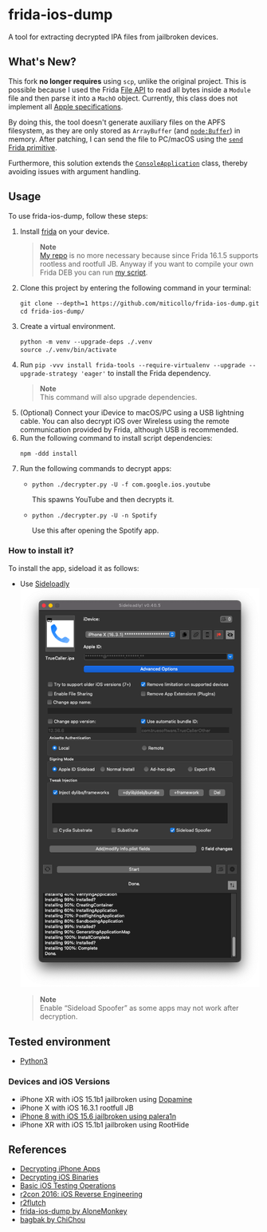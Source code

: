 # frida-ios-dump
A tool for extracting decrypted IPA files from jailbroken devices.

## What's New?
This fork **no longer requires** using `scp`, unlike the original project. 
This is possible because I used the Frida [File API](https://frida.re/news/2022/07/06/frida-15-1-28-released/#:~:text=File%20API) to read all bytes inside a `Module` file and then parse it into a `MachO` object. 
Currently, this class does not implement all [Apple specifications](https://github.com/apple-oss-distributions/xnu/blob/main/EXTERNAL_HEADERS/mach-o/loader.h).

By doing this, the tool doesn't generate auxiliary files on the APFS filesystem, as they are only stored as `ArrayBuffer` (and [`node:Buffer`](https://nodejs.org/api/buffer.html)) in memory. 
After patching, I can send the file to PC/macOS using the [`send` Frida primitive](https://frida.re/docs/messages/).

Furthermore, this solution extends the [`ConsoleApplication`](https://github.com/frida/frida-tools/blob/1ea077fdb49440e5807cf25fae41e389e3d2bd4a/frida_tools/application.py#L124-L134) class, thereby avoiding issues with argument handling.

## Usage

To use frida-ios-dump, follow these steps:

1. Install [frida](http://www.frida.re/) on your device.
   > **Note**<br/>
   > [My repo](https://miticollo.github.io/repos/) is no more necessary because since Frida 16.1.5 supports rootless and rootfull JB.
   > Anyway if you want to compile your own Frida DEB you can run [my script](https://gist.github.com/miticollo/12e3fff5ba8fab7dd707c874105a508f#file-build_frida-sh).
2. <span id="clone"></span>
   Clone this project by entering the following command in your terminal:
   ```shell
   git clone --depth=1 https://github.com/miticollo/frida-ios-dump.git
   cd frida-ios-dump/
   ```
3. Create a virtual environment.
   ```shell
   python -m venv --upgrade-deps ./.venv
   source ./.venv/bin/activate
   ```
4. Run `pip -vvv install frida-tools --require-virtualenv --upgrade --upgrade-strategy 'eager'` to install the Frida dependency.
   > **Note**<br/>
   > This command will also upgrade dependencies.
5. (Optional) Connect your iDevice to macOS/PC using a USB lightning cable.
   You can also decrypt iOS over Wireless using the remote communication provided by Frida, although USB is recommended.
6. Run the following command to install script dependencies:
   ```shell
   npm -ddd install
   ```
7. Run the following commands to decrypt apps:
   - ```shell
     python ./decrypter.py -U -f com.google.ios.youtube
     ```
     This spawns YouTube and then decrypts it.
   - ```shell
     python ./decrypter.py -U -n Spotify 
     ```
     Use this after opening the Spotify app.


### How to install it?

To install the app, sideload it as follows:
- Use [Sideloadly](https://sideloadly.io/)
  ![sideloadly.png](screenshots/sideloadly.png)
  > **Note**<br/>
  > Enable “Sideload Spoofer” as some apps may not work after decryption.

## Tested environment

- [Python3](https://github.com/pyenv/pyenv)

### Devices and iOS Versions

- iPhone XR with iOS 15.1b1 jailbroken using [Dopamine](https://github.com/opa334/Dopamine/releases/tag/1.1.5)
- iPhone X with iOS 16.3.1 rootfull JB
- [iPhone 8 with iOS 15.6 jailbroken using palera1n](https://twitter.com/mahochan1102/status/1749986132191002863?s=61&t=cJTiT29OrKBPSrNp_jldBw)
- iPhone XR with iOS 15.1b1 jailbroken using RootHide

## References

- [Decrypting iPhone Apps](https://sensepost.com/blog/2011/decrypting-iphone-apps/)
- [Decrypting iOS Binaries](https://mandalorianblog.wordpress.com/2013/05/03/decrypting-ios-binaries/)
- [Basic iOS Testing Operations](https://github.com/carlospolop/hacktricks/blob/master/mobile-pentesting/ios-pentesting/basic-ios-testing-operations.md#decryption-manual)
- [r2con 2016: iOS Reverse Engineering](https://github.com/radareorg/r2con2016/blob/master/talks/04-r2clutch/r2con-r2clutch.pdf)
- [r2flutch](https://github.com/as0ler/r2flutch)
- [frida-ios-dump by AloneMonkey](https://github.com/AloneMonkey/frida-ios-dump)
- [bagbak by ChiChou](https://github.com/ChiChou/bagbak)
